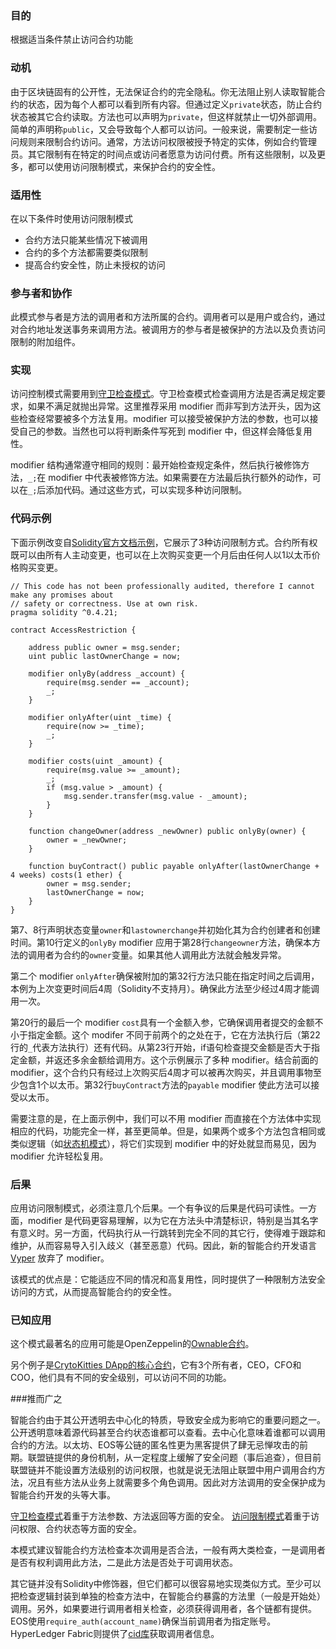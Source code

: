 ### 目的

根据适当条件禁止访问合约功能

### 动机

由于区块链固有的公开性，无法保证合约的完全隐私。你无法阻止别人读取智能合约的状态，因为每个人都可以看到所有内容。但通过定义```private```状态，防止合约状态被其它合约读取。方法也可以声明为```private```，但这样就禁止一切外部调用。简单的声明称```public```，又会导致每个人都可以访问。一般来说，需要制定一些访问规则来限制合约访问。通常，方法访问权限被授予特定的实体，例如合约管理员。其它限制有在特定的时间点或访问者愿意为访问付费。所有这些限制，以及更多，都可以使用访问限制模式，来保护合约的安全性。

### 适用性

在以下条件时使用访问限制模式

- 合约方法只能某些情况下被调用
- 合约的多个方法都需要类似限制
- 提高合约安全性，防止未授权的访问

### 参与者和协作

此模式参与者是方法的调用者和方法所属的合约。调用者可以是用户或合约，通过对合约地址发送事务来调用方法。被调用方的参与者是被保护的方法以及负责访问限制的附加组件。

### 实现

访问控制模式需要用到[守卫检查模式](https://www.jianshu.com/p/09e0119f8911)。守卫检查模式检查调用方法是否满足规定要求，如果不满足就抛出异常。这里推荐采用 modifier 而非写到方法开头，因为这些检查经常要被多个方法复用。modifier 可以接受被保护方法的参数，也可以接受自己的参数。当然也可以将判断条件写死到 modifier 中，但这样会降低复用性。

modifier 结构通常遵守相同的规则：最开始检查规定条件，然后执行被修饰方法，```_;```在 modifier 中代表被修饰方法。如果需要在方法最后执行额外的动作，可以在```_;```后添加代码。通过这些方式，可以实现多种访问限制。

### 代码示例

下面示例改变自[Solidity官方文档示例](https://solidity.readthedocs.io/en/v0.4.21/common-patterns.html#restricting-access)，它展示了3种访问限制方式。合约所有权既可以由所有人主动变更，也可以在上次购买变更一个月后由任何人以1以太币价格购买变更。

```
// This code has not been professionally audited, therefore I cannot make any promises about
// safety or correctness. Use at own risk.
pragma solidity ^0.4.21;

contract AccessRestriction {

    address public owner = msg.sender;
    uint public lastOwnerChange = now;
    
    modifier onlyBy(address _account) {
        require(msg.sender == _account);
        _;
    }
    
    modifier onlyAfter(uint _time) {
        require(now >= _time);
        _;
    }
    
    modifier costs(uint _amount) {
        require(msg.value >= _amount);
        _;
        if (msg.value > _amount) {
            msg.sender.transfer(msg.value - _amount);
        }
    }
    
    function changeOwner(address _newOwner) public onlyBy(owner) {
        owner = _newOwner;
    }
    
    function buyContract() public payable onlyAfter(lastOwnerChange + 4 weeks) costs(1 ether) {
        owner = msg.sender;
        lastOwnerChange = now;
    }
}
```

第7、8行声明状态变量```owner```和```lastownerchange```并初始化其为合约创建者和创建时间。第10行定义的```onlyBy``` modifier 应用于第28行```changeowner```方法，确保本方法的调用者为合约的```owner```变量。如果其他人调用此方法就会触发异常。

第二个 modifier ```onlyAfter```确保被附加的第32行方法只能在指定时间之后调用，本例为上次变更时间后4周（Solidity不支持月）。确保此方法至少经过4周才能调用一次。

第20行的最后一个 modifier ```cost```具有一个金额入参，它确保调用者提交的金额不小于指定金额。这个 modifer 不同于前两个的之处在于，它在方法执行后（第22行的```_```代表方法执行）还有代码。从第23行开始，if语句检查提交金额是否大于指定金额，并返还多余金额给调用方。这个示例展示了多种 modifier。结合前面的 modifier，这个合约只有经过上次购买后4周才可以被再次购买，并且调用事物至少包含1个以太币。第32行```buyContract```方法的```payable``` modifier 使此方法可以接受以太币。

需要注意的是，在上面示例中，我们可以不用 modifier 而直接在个方法体中实现相应的代码，功能完全一样，甚至更简单。但是，如果两个或多个方法包含相同或类似逻辑（如[状态机模式](https://www.jianshu.com/p/8139127b3f09)），将它们实现到 modifier 中的好处就显而易见，因为 modifier 允许轻松复用。

### 后果

应用访问限制模式，必须注意几个后果。一个有争议的后果是代码可读性。一方面，modifier 是代码更容易理解，以为它在方法头中清楚标识，特别是当其名字有意义时。另一方面，代码执行从一行跳转到完全不同的其它行，使得难于跟踪和维护，从而容易导入引入歧义（甚至恶意）代码。因此，新的智能合约开发语言 [Vyper](https://viper.readthedocs.io/en/latest/) 放弃了 modifier。

该模式的优点是：它能适应不同的情况和高复用性，同时提供了一种限制方法安全访问的方式，从而提高智能合约的安全性。

### 已知应用

这个模式最著名的应用可能是OpenZeppelin的[Ownable合约](https://github.com/OpenZeppelin/zeppelin-solidity/blob/master/contracts/ownership/Ownable.sol)。

另个例子是[CrytoKitties DApp的核心合约](https://etherscan.io/address/0x06012c8cf97bead5deae237070f9587f8e7a266d/#code)，它有3个所有者，CEO，CFO和COO，他们具有不同的安全级别，可以访问不同的功能。

###推而广之

智能合约由于其公开透明去中心化的特质，导致安全成为影响它的重要问题之一。公开透明意味着源代码甚至合约状态谁都可以查看。去中心化意味着谁都可以调用合约的方法。以太坊、EOS等公链的匿名性更为黑客提供了肆无忌惮攻击的前期。联盟链提供的身份机制，从一定程度上缓解了安全问题（事后追查），但目前联盟链并不能设置方法级别的访问权限，也就是说无法阻止联盟中用户调用合约方法，况且有些方法从业务上就需要多个角色调用。因此对方法调用的安全保护成为智能合约开发的头等大事。

[守卫检查模式](https://www.jianshu.com/p/09e0119f8911)着重于方法参数、方法返回等方面的安全。
[访问限制模式](https://www.jianshu.com/p/9c5b0d48749d)着重于访问权限、合约状态等方面的安全。

本模式建议智能合约方法检查本次调用是否合法，一般有两大类检查，一是调用者是否有权利调用此方法，二是此方法是否处于可调用状态。

其它链并没有Solidity中修饰器，但它们都可以很容易地实现类似方式。至少可以把检查逻辑封装到单独的检查方法中，在智能合约暴露的方法里（一般是开始处）调用。另外，如果要进行调用者相关检查，必须获得调用者，各个链都有提供。EOS使用```require_auth(account_name)```确保当前调用者为指定账号。HyperLedger Fabric则提供了[cid库](https://github.com/hyperledger/fabric/tree/release-1.4/core/chaincode/lib/cid)获取调用者信息。
